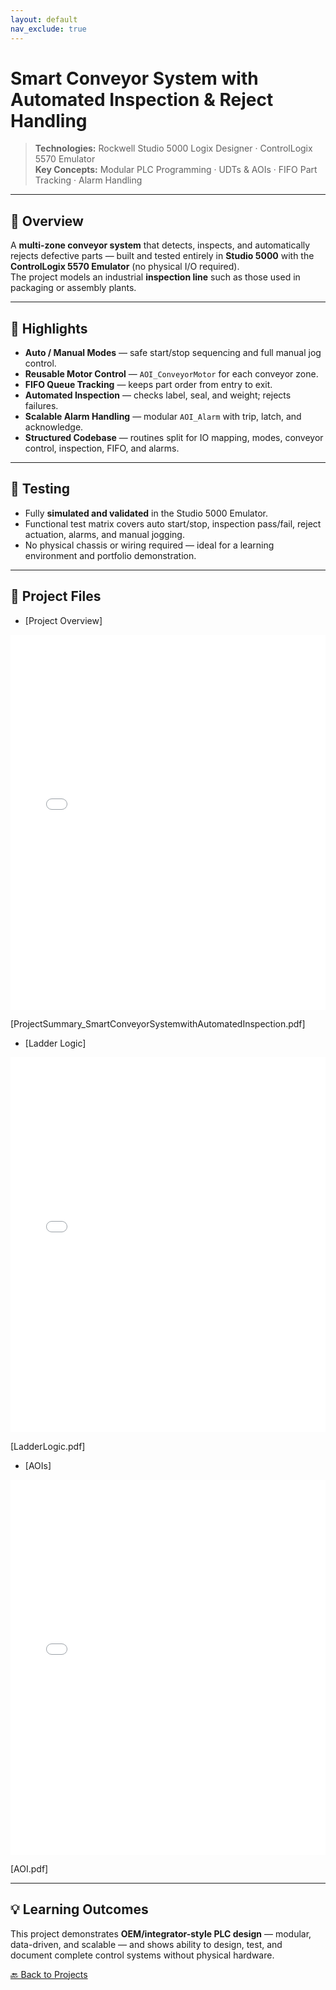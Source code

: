 ```yaml
---
layout: default
nav_exclude: true
---
```



# Smart Conveyor System with Automated Inspection & Reject Handling

> **Technologies:** Rockwell Studio 5000 Logix Designer · ControlLogix 5570 Emulator  
> **Key Concepts:** Modular PLC Programming · UDTs & AOIs · FIFO Part Tracking · Alarm Handling

---

## 📌 Overview

A **multi-zone conveyor system** that detects, inspects, and automatically rejects defective parts — built and tested entirely in **Studio 5000** with the **ControlLogix 5570 Emulator** (no physical I/O required).  
The project models an industrial **inspection line** such as those used in packaging or assembly plants.

---

## 🎯 Highlights

- **Auto / Manual Modes** — safe start/stop sequencing and full manual jog control.  
- **Reusable Motor Control** — `AOI_ConveyorMotor` for each conveyor zone.  
- **FIFO Queue Tracking** — keeps part order from entry to exit.  
- **Automated Inspection** — checks label, seal, and weight; rejects failures.  
- **Scalable Alarm Handling** — modular `AOI_Alarm` with trip, latch, and acknowledge.  
- **Structured Codebase** — routines split for IO mapping, modes, conveyor control, inspection, FIFO, and alarms.

---

## 🧪 Testing

- Fully **simulated and validated** in the Studio 5000 Emulator.  
- Functional test matrix covers auto start/stop, inspection pass/fail, reject actuation, alarms, and manual jogging.  
- No physical chassis or wiring required — ideal for a learning environment and portfolio demonstration.

---

## 📂 Project Files

- [Project Overview]

<embed src="ProjectSummary_SmartConveyorSystemwithAutomatedInspection.pdf" width="100%" height="600px" type="application/pdf">

[ProjectSummary_SmartConveyorSystemwithAutomatedInspection.pdf]

- [Ladder Logic]  

<embed src="LadderLogic.pdf" width="100%" height="600px" type="application/pdf">

 [LadderLogic.pdf]


- [AOIs]

<embed src="AOI.pdf" width="100%" height="600px" type="application/pdf">

[AOI.pdf]


---

## 💡 Learning Outcomes

This project demonstrates **OEM/integrator-style PLC design** — modular, data-driven, and scalable — and shows ability to design, test, and document complete control systems without physical hardware.


[🔙 Back to Projects](../../projects)

